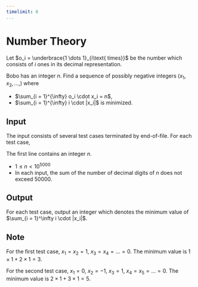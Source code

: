 ```yaml
---
timelimit: 6
...
```


# Number Theory

Let $o_i = \underbrace{1 \dots 1}_{i\text{ times}}$ be the number which consists of $i$ ones in its decimal representation.

Bobo has an integer $n$. Find a sequence of possibly negative integers $(x_1, x_2, \dots, )$ where

* $\sum_{i = 1}^{\infty} o_i \cdot x_i = n$,
* $\sum_{i = 1}^{\infty} i \cdot |x_i|$ is minimized.

## Input

The input consists of several test cases terminated by end-of-file. For each test case,

The first line contains an integer $n$.

* $1 \leq n < 10^{5000}$
* In each input, the sum of the number of decimal digits of $n$ does not exceed $50000$.

## Output

For each test case, output an integer which denotes the minimum value of $\sum_{i = 1}^\infty i \cdot |x_i|$.

<!--SAMPLES-->

## Note

For the first test case, $x_1 = x_2 = 1$, $x_3 = x_4 = \dots = 0$. The minimum value is $1 \times 1 + 2 \times 1 = 3$.

For the second test case, $x_1 = 0$, $x_2 = -1$, $x_3 = 1$, $x_4 = x_5 = \dots = 0$. The minimum value is  $2 \times 1 + 3 \times 1 = 5$.
